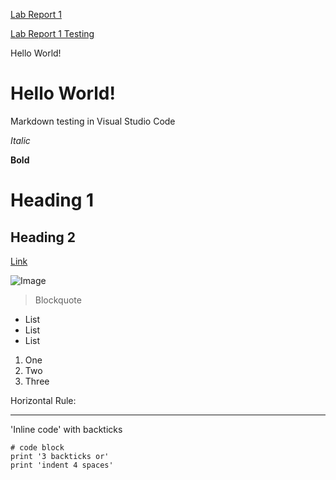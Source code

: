 [Lab Report 1](https://vishaal-gaddipati.github.io/cse15l-lab-reports/lab-report-1-week-2.html)

[Lab Report 1 Testing](lab-report-1-week-2.html)

Hello World!
# Hello World!
Markdown testing in Visual Studio Code

*Italic*

**Bold**

# Heading 1

## Heading 2

[Link](https://vishaal-gaddipati.github.io/cse15l-lab-reports/)

![Image](http://url/a.png)

> Blockquote

* List
* List
* List

1. One
2. Two
3. Three

Horizontal Rule:

---

'Inline code' with backticks
```
# code block
print '3 backticks or'
print 'indent 4 spaces'
```
